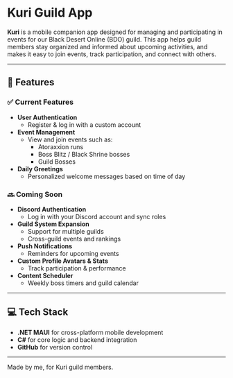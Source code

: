 
# Kuri Guild App

**Kuri** is a mobile companion app designed for managing and participating in events for our Black Desert Online (BDO) guild. This app helps guild members stay organized and informed about upcoming activities, and makes it easy to join events, track participation, and connect with others.

---

## 🌟 Features

### ✅ Current Features
- **User Authentication**
  - Register & log in with a custom account
- **Event Management**
  - View and join events such as:
    - Atoraxxion runs
    - Boss Blitz / Black Shrine bosses
    - Guild Bosses
- **Daily Greetings**
  - Personalized welcome messages based on time of day

### 🔜 Coming Soon
- **Discord Authentication**
  - Log in with your Discord account and sync roles
- **Guild System Expansion**
  - Support for multiple guilds
  - Cross-guild events and rankings
- **Push Notifications**
  - Reminders for upcoming events
- **Custom Profile Avatars & Stats**
  - Track participation & performance
- **Content Scheduler**
  - Weekly boss timers and guild calendar

---

## 💻 Tech Stack
- **.NET MAUI** for cross-platform mobile development
- **C#** for core logic and backend integration
- **GitHub** for version control

---

Made by me, for Kuri guild members.
